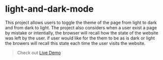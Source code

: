 # light-and-dark-mode

This project allows users to toggle the theme of the page from light to dark and from dark to light. The project also considers when a user exist a page by mistake or intentially,
the browser will recall how the state of the website was left by the user. if user would like for the them to be as is dark or light the browers will recall this state each time the
user visits the website.

> Check out [Live Demo](https://pats101.github.io/light-and-dark-mode/)

